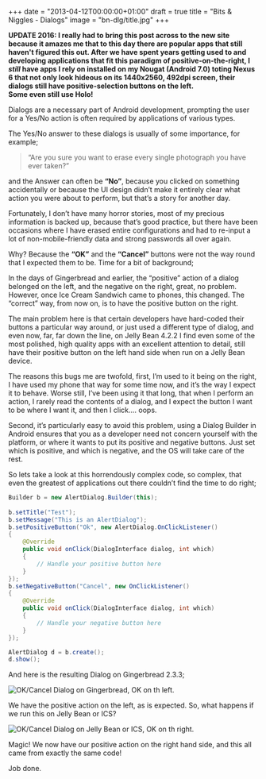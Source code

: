 +++
date = "2013-04-12T00:00:00+01:00"
draft = true
title = "Bits & Niggles - Dialogs"
image = "bn-dlg/title.jpg"
+++

**UPDATE 2016:
I really had to bring this post across to the new site because it amazes me that to this day there are popular apps that still haven't figured this out.
After we have spent years getting used to and developing applications that fit this paradigm of positive-on-the-right, I _still_ have apps I rely on installed on my
Nougat (Android 7.0) toting Nexus 6 that not only look hideous on its 1440x2560, 492dpi screen, their dialogs still have positive-selection buttons on the left.  
Some even still use Holo!**

Dialogs are a necessary part of Android development, prompting the user for a Yes/No action is often required by applications of various types.

The Yes/No answer to these dialogs is usually of some importance, for example;

> “Are you sure you want to erase every single photograph you have ever taken?”

and the Answer can often be **“No”**, because you clicked on something accidentally or because the UI design didn’t make it entirely clear what action you were about to perform, but that’s a story for another day.

Fortunately, I don’t have many horror stories, most of my precious information is backed up, because that’s good practice, but there have been occasions where I have erased entire configurations and had to re-input a lot of non-mobile-friendly data and strong passwords all over again.

Why? Because the **“OK”** and the **“Cancel”** buttons were not the way round that I expected them to be. Time for a bit of background;

In the days of Gingerbread and earlier, the “positive” action of a dialog belonged on the left, and the negative on the right, great, no problem. 
However, once Ice Cream Sandwich came to phones, this changed. The “correct” way, from now on, is to have the positive button on the right.

The main problem here is that certain developers have hard-coded their buttons a particular way around, or just used a different type of dialog, and even now, far, far down the line, on Jelly Bean 4.2.2 I find even some of the most polished, high quality apps with an excellent attention to detail, still have their positive button on the left hand side when run on a Jelly Bean device.

The reasons this bugs me are twofold, first, I’m used to it being on the right, I have used my phone that way for some time now, and it’s the way I expect it to behave. Worse still, I’ve been using it that long, that when I perform an action, I rarely read the contents of a dialog, and I expect the button I want to be where I want it, and then I click…. oops.

Second, it’s particularly easy to avoid this problem, using a Dialog Builder in Android ensures that you as a developer need not concern yourself with the platform, or where it wants to put its positive and negative buttons. Just set which is positive, and which is negative, and the OS will take care of the rest.

So lets take a look at this horrendously complex code, so complex, that even the greatest of applications out there couldn’t find the time to do right;

``` java
Builder b = new AlertDialog.Builder(this);
 
b.setTitle("Test");
b.setMessage("This is an AlertDialog");
b.setPositiveButton("Ok", new AlertDialog.OnClickListener()
{
    @Override
    public void onClick(DialogInterface dialog, int which)
    {
        // Handle your positive button here
    }
});
b.setNegativeButton("Cancel", new OnClickListener()
{
    @Override
    public void onClick(DialogInterface dialog, int which)
    {
        // Handle your negative button here
    }
});

AlertDialog d = b.create();
d.show();
```

And here is the resulting Dialog on Gingerbread 2.3.3;

![OK/Cancel Dialog on Gingerbread, OK on th left.](/images/bn-dlg/dlg01.png)

We have the positive action on the left, as is expected. So, what happens if we run this on Jelly Bean or ICS?

![OK/Cancel Dialog on Jelly Bean or ICS, OK on th right.](/images/bn-dlg/dlg02.png)

Magic! We now have our positive action on the right hand side, and this all came from exactly the same code!

Job done.
